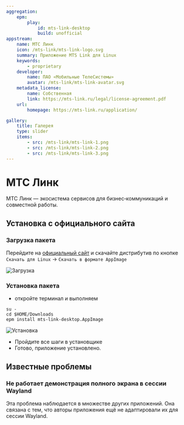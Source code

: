 ```yaml
---
aggregation:
    epm:
        play:
            id: mts-link-desktop
            build: unofficial
appstream:
    name: МТС Линк
    icon: /mts-link/mts-link-logo.svg
    summary: Приложение MTS Link для Linux
    keywords:
        - proprietary
    developer:
        name: ПАО «Мобильные ТелеСистемы»
        avatar: /mts-link/mts-link-avatar.svg
    metadata_license:
        name: Собственная
        link: https://mts-link.ru/legal/license-agreement.pdf
    url:
        homepage: https://mts-link.ru/application/

gallery:
    title: Галерея
    type: slider
    items:
        - src: /mts-link/mts-link-1.png
        - src: /mts-link/mts-link-2.png
        - src: /mts-link/mts-link-3.png
---
```


# МТС Линк

МТС Линк — экосистема сервисов для бизнес‑коммуникаций и совместной работы.

<AGWGallery />

<!--@include: @apps/_parts/install/content-epm-play.md-->

## Установка с официального сайта

### Загрузка пакета

Перейдите на [официальный сайт](https://mts-link.ru/application/) и скачайте дистрибутив по кнопке `Скачать для Linux` -> `Скачать в формате AppImage`

![Загрузка](/mts-link/mts-link-4.gif)

### Установка пакета

-   откройте терминал и выполняем

```shell
su -
cd $HOME/Downloads
epm install mts-link-desktop.AppImage
```

![Установка](/mts-link/mts-link-5.gif)

-   Пройдите все шаги в установщике
-   Готово, приложение установлено.

## Известные проблемы

### Не работает демонстрация полного экрана в сессии Wayland

Эта проблема наблюдается в множестве других приложений. Она связана с тем, что авторы приложения ещё не адаптировали их для сессии Wayland.
